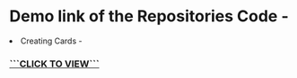 # Demo link of the Repositories Code -
<li>Creating Cards - <a href="https://dev-kumaresan.github.io/card.js-dom-practise/" target="_blank"><b><font><h3>```CLICK TO VIEW```</h3></font></b></a>

